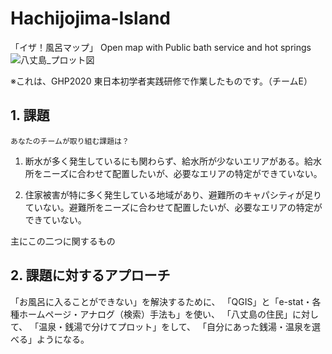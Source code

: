 # Hachijojima-Island
「イザ！風呂マップ」
Open map with Public bath service and hot springs
![八丈島_プロット図](https://user-images.githubusercontent.com/52129157/107138663-f433b500-6958-11eb-884f-4e92df1bb9c6.jpeg)


※これは、GHP2020 東日本初学者実践研修で作業したものです。（チームE） 

## 1. 課題
`あなたのチームが取り組む課題は？`

1. 断水が多く発生しているにも関わらず、給水所が少ないエリアがある。給水所をニーズに合わせて配置したいが、必要なエリアの特定ができていない。

2. 住家被害が特に多く発生している地域があり、避難所のキャパシティが足りていない。避難所をニーズに合わせて配置したいが、必要なエリアの特定ができていない。

<p>主にこの二つに関するもの</p>

## 2. 課題に対するアプローチ

「お風呂に入ることができない」を解決するために、
「QGIS」と「e-stat・各種ホームページ・アナログ（検索）手法も」を使い、
「八丈島の住民」に対して、
「温泉・銭湯で分けてプロット」をして、
「自分にあった銭湯・温泉を選べる」ようになる。
　　　　　　　　　



